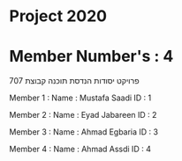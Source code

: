 # Project 2020
# Member Number's : 4
פרויקט יסודות הנדסת תוכנה קבוצת 707

Member 1 :
Name : Mustafa Saadi
ID : 1

Member 2 :
Name : Eyad Jabareen
ID : 2

Member 3 :
Name : Ahmad Egbaria
ID : 3

Member 4 :
Name : Ahmad Assdi
ID : 4
